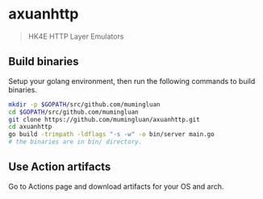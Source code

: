 # axuanhttp
> HK4E HTTP Layer Emulators

## Build binaries

Setup your golang environment, then run the following commands to build binaries.

```bash
mkdir -p $GOPATH/src/github.com/mumingluan
cd $GOPATH/src/github.com/mumingluan
git clone https://github.com/mumingluan/axuanhttp.git
cd axuanhttp
go build -trimpath -ldflags "-s -w" -o bin/server main.go
# the binaries are in bin/ directory.
```

## Use Action artifacts

Go to Actions page and download artifacts for your OS and arch.
